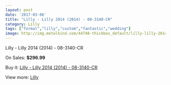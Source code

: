 ```yaml
---
layout: post
date: '2017-03-06'
title: "Lilly - Lilly 2014 (2014) - 08-3140-CR"
category: Lilly
tags: ["formal","lilly","custom","fantastic","wedding"]
image: http://img.metalkind.com/44748-thickbox_default/lilly-lilly-2014-2014-08-3140-cr.jpg
---
```

Lilly - Lilly 2014 (2014) - 08-3140-CR

On Sales: **$296.99**
<a href="https://www.metalkind.com/en/lilly/12923-lilly-lilly-2014-2014-08-3140-cr.html"><amp-img layout="responsive" width="600" height="600" src="//img.metalkind.com/44748-thickbox_default/lilly-lilly-2014-2014-08-3140-cr.jpg" alt="Lilly - Lilly 2014 (2014) - 08-3140-CR 0" /></a>

Buy it: [Lilly - Lilly 2014 (2014) - 08-3140-CR](https://www.metalkind.com/en/lilly/12923-lilly-lilly-2014-2014-08-3140-cr.html "Lilly - Lilly 2014 (2014) - 08-3140-CR")

View more: [Lilly](https://www.metalkind.com/en/76-lilly "Lilly")